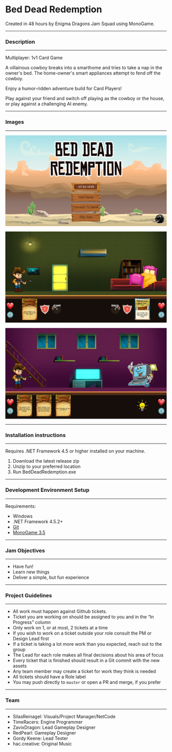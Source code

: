 # Bed Dead Redemption

Created in 48 hours by Enigma Dragons Jam Squad using MonoGame.

----

### Description

----

Multiplayer: 1v1 Card Game

A villainous cowboy breaks into a smarthome and tries to take a nap in the owner's bed. 
The home-owner's smart appliances attempt to fend off the cowboy.

Enjoy a humor-ridden adventure build for Card Players!

Play against your friend and switch off playing as the cowboy or the house, or play against a challenging AI enemy.


----

### Images

----

![screenshot](https://github.com/EnigmaDragons/GlobalGameJam2019/blob/master/screenshots/title.jpg)

![screenshot](https://github.com/EnigmaDragons/GlobalGameJam2019/blob/master/screenshots/screen1.jpg)

![screenshot](https://github.com/EnigmaDragons/GlobalGameJam2019/blob/master/screenshots/screen2.jpg)

----

### Installation instructions

----

Requires .NET Framework 4.5 or higher installed on your machine.

1. Download the latest release zip
2. Unzip to your preferred location
3. Run BedDeadRedemption.exe

----

### Development Environment Setup

----

Requirements:
- Windows
- .NET Framework 4.5.2+
- [Git](https://git-scm.com/download/win)
- [MonoGame 3.5](http://www.monogame.net/2016/03/17/monogame-3-5/)

----

### Jam Objectives

----

- Have fun!
- Learn new things
- Deliver a simple, but fun experience

----

### Project Guidelines

----

- All work must happen against Github tickets.
- Ticket you are working on should be assigned to you and in the “In Progress” column
- Only work on 1, or at most, 2 tickets at a time
- If you wish to work on a ticket outside your role consult the PM or Design Lead first
- If a ticket is taking a lot more work than you expected, reach out to the group
- The Lead for each role makes all final decisions about his area of focus
- Every ticket that is finished should result in a Git commit with the new assets
- Any team member may create a ticket for work they think is needed
- All tickets should have a Role label
- You may push directly to `master` or open a PR and merge, if you prefer

----

### Team

----

- SilasReinagel: Visuals/Project Manager/NetCode
- TimeRacers: Engine Programmer
- ZavixDragon: Lead Gameplay Designer
- RedPearl: Gameplay Designer
- Gordy Keene: Lead Tester
- hac.creative: Original Music
